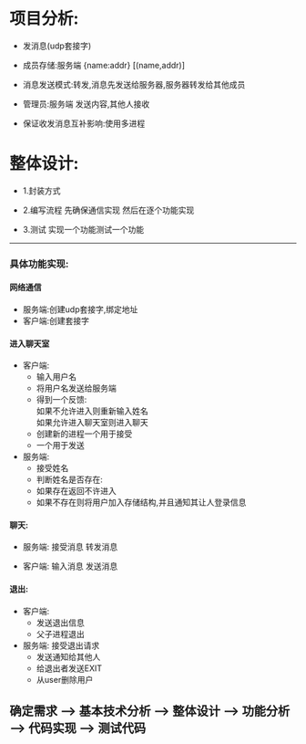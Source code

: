 # 项目分析:  

- 发消息(udp套接字)  

- 成员存储:服务端 {name:addr}   [(name,addr)]  

- 消息发送模式:转发,消息先发送给服务器,服务器转发给其他成员  

- 管理员:服务端  发送内容,其他人接收  

- 保证收发消息互补影响:使用多进程  

# 整体设计:  

- 1.封装方式

- 2.编写流程  先确保通信实现  然后在逐个功能实现  

- 3.测试 实现一个功能测试一个功能  

---
### **具体功能实现**:

#### 网络通信
- 服务端:创建udp套接字,绑定地址  
- 客户端:创建套接字  

#### 进入聊天室  
- 客户端: 
    - 输入用户名  
    - 将用户名发送给服务端  
    - 得到一个反馈:  
            如果不允许进入则重新输入姓名  
            如果允许进入聊天室则进入聊天
    - 创建新的进程一个用于接受  
    - 一个用于发送  
- 服务端:  
    - 接受姓名  
    - 判断姓名是否存在:  
    - 如果存在返回不许进入  
    - 如果不存在则将用户加入存储结构,并且通知其让人登录信息  

#### 聊天:
- 服务端: 接受消息 转发消息  

- 客户端: 输入消息 发送消息  

    
#### 退出:
- 客户端:  
    - 发送退出信息  
    - 父子进程退出  
- 服务端: 接受退出请求  
    - 发送通知给其他人  
    - 给退出者发送EXIT  
    - 从user删除用户
        
        
## 确定需求 --> 基本技术分析 --> 整体设计 --> 功能分析 --> 代码实现 --> 测试代码 